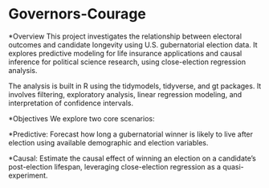 # Governors-Courage

*Overview
This project investigates the relationship between electoral outcomes and candidate longevity using U.S. gubernatorial election data. It explores predictive modeling for life insurance applications and causal inference for political science research, using close-election regression analysis.

The analysis is built in R using the tidymodels, tidyverse, and gt packages. It involves filtering, exploratory analysis, linear regression modeling, and interpretation of confidence intervals.

*Objectives
We explore two core scenarios:

*Predictive:
Forecast how long a gubernatorial winner is likely to live after election using available demographic and election variables.

*Causal:
Estimate the causal effect of winning an election on a candidate’s post-election lifespan, leveraging close-election regression as a quasi-experiment.
